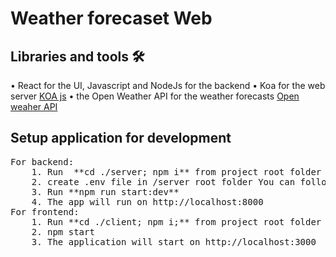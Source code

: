 # Weather forecaset Web

## Libraries and tools 🛠

• React for the UI, Javascript and NodeJs for the backend
• Koa for the web server <a href="https://koajs.com">KOA js</a>
• the Open Weather API for the weather forecasts <a href="https://openweathermap.org/api">Open weaher API</a>

## Setup application for development

<pre>
For backend:
    1. Run  **cd ./server; npm i** from project root folder
    2. create .env file in /server root folder You can follow instruction and schema from ./server/env.example
    3. Run **npm run start:dev**
    4. The app will run on http://localhost:8000
For frontend:
    1. Run **cd ./client; npm i;** from project root folder
    2. npm start
    3. The application will start on http://localhost:3000 
</pre>
